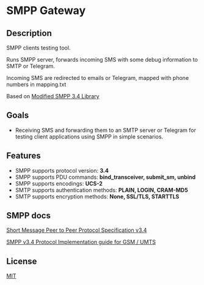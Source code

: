 # SMPP Gateway


## Description

SMPP clients testing tool.

Runs SMPP server, forwards incoming SMS with some debug information to SMTP or Telegram.

Incoming SMS are redirected to emails or Telegram, mapped with phone numbers in mapping.txt

Based on [Modified  SMPP 3.4 Library](https://github.com/sorokinmax/smpp)


## Goals
- Receiving SMS and forwarding them to an SMTP server or Telegram for testing client applications using SMPP in simple scenarios.

## Features
- SMPP supports protocol version: **3.4**
- SMPP supports PDU commands: **bind_transceiver, submit_sm, unbind**
- SMPP supports encodings: **UCS-2**
- SMTP supports authentication methods: **PLAIN,  LOGIN, CRAM-MD5**
- SMTP supports encryption methods: **None,  SSL/TLS, STARTTLS**

## SMPP docs
[Short Message Peer to Peer
Protocol Specification v3.4](http://docs.nimta.com/SMPP_v3_4_Issue1_2.pdf)

[SMPP v3.4 Protocol Implementation
guide for GSM / UMTS](http://opensmpp.org/specs/smppv34_gsmumts_ig_v10.pdf)


## License
[MIT](LICENSE)
